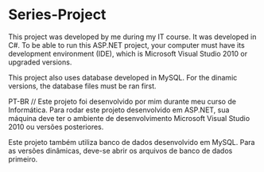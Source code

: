 # Series-Project
This project was developed by me during my IT course. It was developed in C#. To be able to run this ASP.NET project, your computer must have its development environment (IDE), which is Microsoft Visual Studio 2010 or upgraded versions.

This project also uses database developed in MySQL. For the dinamic versions, the database files must be ran first.

PT-BR // Este projeto foi desenvolvido por mim durante meu curso de Informática. Para rodar este projeto desenvolvido em ASP.NET, sua máquina deve ter o ambiente de desenvolvimento Microsoft Visual Studio 2010 ou versões posteriores.

Este projeto também utiliza banco de dados desenvolvido em MySQL. Para as versões dinâmicas, deve-se abrir os arquivos de banco de dados primeiro.
